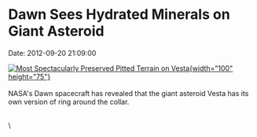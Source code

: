 Dawn Sees Hydrated Minerals on Giant Asteroid
=============================================

Date: 2012-09-20 21:09:00

[![Most Spectacularly Preserved Pitted Terrain on
Vesta](http://www.jpl.nasa.gov/images/dawn/20120920/pia16182-th.jpg){width="100"
height="75"}](http://www.jpl.nasa.gov/news/news.cfm?release=2012-297&rn=news.xml&rst=3525)\
\
NASA\'s Dawn spacecraft has revealed that the giant asteroid Vesta has
its own version of ring around the collar.

\
\
